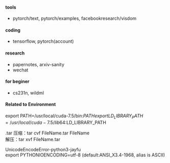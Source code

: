 #### tools
- pytorch/text, pytorch/examples, facebookresearch/visdom

#### coding
- tensorflow, pytorch(account)

#### research
- papernotes, arxiv-sanity
- wechat

#### for beginer
- cs231n, wildml

#### Related to Environment 

export PATH=/usr/local/cuda-7.5/bin:$PATH  
export LD_LIBRARY_PATH=/usr/local/cuda-7.5/lib64:$LD_LIBRARY_PATH

.tar
压缩：tar cvf FileName.tar FileName  
解压：tar xvf FileName.tar  

UnicodeEncodeError-python3-jayfu  
export PYTHONIOENCODING=utf-8 (default:ANSI_X3.4-1968, alias is ASCII)
